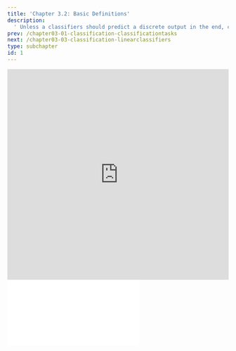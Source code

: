 ```yaml
---
title: 'Chapter 3.2: Basic Definitions'
description:
  ' Unless a classifiers should predict a discrete output in the end, classification models usually output scores or probablities first. We will explain why, introduce the concepts of decision regions and decision boundaries and finally differentiate two fundamental approaches to construct classifiers: the generative approach and the discriminant approach.'
prev: /chapter03-01-classification-classificationtasks
next: /chapter03-03-classification-linearclassifiers
type: subchapter
id: 1
---
```


<exercise id="1" title="Video Lecture">
<iframe width="100%" height="480" src="https://www.youtube.com/embed/cURlX3q69kk" frameborder="0" allow="accelerometer; autoplay; encrypted-media; gyroscope; picture-in-picture" allowfullscreen></iframe>
</exercise>


<exercise id="2" title="Slides">
<object data="pdfs/3/slides-classification-basicdefs.pdf" type="application/pdf" style="width:100%;height:480px">
    <embed src="pdfs/3/slides-classification-basicdefs.pdf" type="application/pdf" />
</object>
</exercise>

